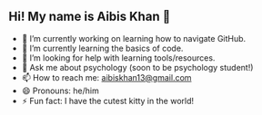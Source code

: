 ## Hi! My name is Aibis Khan 👋

- 🔭 I’m currently working on learning how to navigate GitHub.
- 🌱 I’m currently learning the basics of code.
- 🤔 I’m looking for help with learning tools/resources.
- 💬 Ask me about psychology (soon to be psychology student!)
- 📫 How to reach me: aibiskhan13@gmail.com
- 😄 Pronouns: he/him
- ⚡ Fun fact: I have the cutest kitty in the world!

